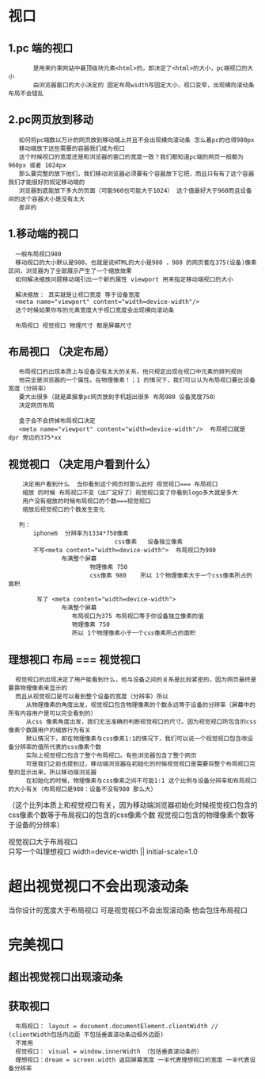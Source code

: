 # 视口
   ## 1.pc 端的视口
           是用来约束网站中最顶级块元素<html>的，即决定了<html>的大小，pc端视口的大小
           由浏览器窗口的大小决定的 固定布局width写固定大小，视口变窄，出现横向滚动条布局不会错乱

   ## 2.pc网页放到移动
       如何将pc端数以万计的网页放到移动端上并且不会出现横向滚动条 怎么着pc的也得980px
       移动端放下这些需要的容器我们成为视口
       这个时候视口的宽度还是和浏览器的窗口的宽度一致？我们都知道pc端的网页一般都为960px 或者 1024px
       那么要完整的放下他们，我们移动浏览器必须要有个容器放下它把，而且只有有了这个容器我们才能很好的规定移动端的
       浏览器到底能放下多大的页面（可能960也可能大于1024） 这个值最好大于960而且设备间的这个容器大小是没有太大
       差异的
   ## 1.移动端的视口 
      一般布局视口980
      移动视口的大小默认是980，也就是说HTML的大小是980 ，980 的网页套在375(设备)像素区间，浏览器为了全部展示产生了一个缩放效果
      如何解决缩放问题移动端引出一个新的属性 viewport 用来指定移动端视口的大小

      解决缩放： 其实就是让视口宽度 等于设备宽度
      <meta name="viewport" content="width=device-width"/>
      这个时候如果你写的元素宽度大于视口宽度会出现横向滚动条

      布局视口 视觉视口 物理尺寸 都是屏幕尺寸
## 布局视口 （决定布局）

       布局视口的出现本质上与设备没有太大的关系，他只规定出现在视口中元素的排列规则
       他完全是浏览器的一个属性。在物理像素！；1 的情况下，我们可以认为布局视口要比设备宽度（分辨率）
       要大出很多（就是直接拿pc网页放到手机超出很多 布局980 设备宽度750）
       决定网页布局

       盒子会不会挤掉布局视口决定
       <meta name="viewport" content="width=device-width"/>  布局视口就是  dpr 旁边的375*xx

##  视觉视口 （决定用户看到什么）

        决定用户看到什么  当你看到这个网页时那么此时 视觉视口=== 布局视口 
        缩放 的时候 布局视口不变（出厂定好了）视觉视口变了你看到logo多大就是多大
        用户没有缩放的时候布局视口的个数===视觉视口
        缩放后视觉视口的个数发生变化

       列： 
           iphone6  分辨率为1334*750像素
                                  css像素   设备独立像素
           不写<meta content="width=device-width">  布局视口为980 
                   布满整个屏幕 
                           物理像素 750 
                           css像素 980    所以 1个物理像素大于一个css像素所占的面积
       
            写了 <meta content="width=device-width"> 
                   布满整个屏幕  
                      布局视口为375 布局视口等于你设备独立像素的值
                      物理像素 750
                      所以 1个物理像素小于一个css像素所占的面积

## 理想视口  布局 === 视觉视口

      视觉视口的出现决定了用户能看到什么，他与设备之间的关系是比较紧密的，因为网页最终是要靠物理像素来显示的
      而且从视觉视口是可以看到整个设备的宽度（分辨率）所以
         从物理像素的角度出发，视觉视口包含物理像素的个数永远等于设备的分辨率（屏幕中的所有内容用户是可以完全看到的）
         从css 像素角度出发，我们无法准确的判断视觉视口的尺寸。因为视觉视口所包含的css像素个数跟用户的缩放行为有关
         默认情况下，即在物理像素与css像素1:1的情况下，我们可以说一个视觉视口包含改设备分辨率的值所代表的css像素个数
         实际上视觉视口包含了整个布局视口。有些浏览器包含了整个网页
         可是我们之前也提到过，移动端浏览器在初始化的时候视觉视口是需要将整个布局视口完整的显示出来，所以移动端浏览器
         在初始化的时候，物理像素与css像素之间不可能1:1 这个比例与设备分辨率和布局视口的大小有关（布局视口是980：设备不没有980 那么大）
（这个比列本质上和视觉视口有关，因为移动端浏览器初始化时候视觉视口包含的css像素个数等于布局视口的包含的css像素个数
      视觉视口包含的物理像素个数等于设备的分辨率）

视觉视口大于布局视口  
只写一个叫理想视口 width=device-width || initial-scale=1.0
# 超出视觉视口不会出现滚动条 
 <meta name="viewport" content="width=device-width"/>
  当你设计的宽度大于布局视口 可是视觉视口不会出现滚动条 他会包住布局视口 

#   完美视口
##  超出视觉视口出现滚动条 
  <!-- width=device-width, initial-scale=1.0 作用一样把布局视口调整成和设备独立像素一样大 
   把布局视口变成理想视口
  -->
  <meta name="viewport" content="width=device-width, initial-scale=1.0">




## 获取视口

      布局视口： layout = document.documentElement.clientWidth // (clientWidth包括内边距 不包括垂直滚动条边框外边距)
      不常用
      视觉视口： visual = window.innerWidth （包括垂直滚动条的）
      理想视口：dream = screen.width 返回屏幕宽度 一半代表理想视口的宽度 一半代表设备分辨率 